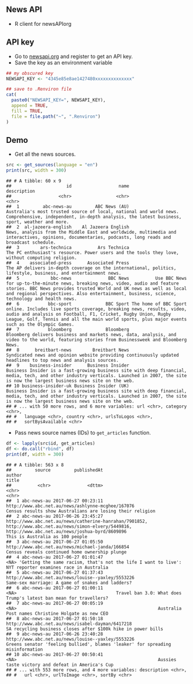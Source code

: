 
News API
--------

-   R client for newsAPIorg

API key
-------

-   Go to [newsapi.org](https://newsapi.org) and register to get an API key.
-   Save the key as an environment variable

``` r
## my obscured key
NEWSAPI_KEY <- "4345e85e8ae1427480xxxxxxxxxxxxxx"

## save to .Renviron file
cat(
  paste0("NEWSAPI_KEY=", NEWSAPI_KEY),
  append = TRUE,
  fill = TRUE,
  file = file.path("~", ".Renviron")
)
```

Demo
----

-   Get all the news sources.

``` r
src <- get_sources(language = "en")
print(src, width = 300)
```

    ## # A tibble: 60 x 9
    ##                     id                  name                                                                                                                                                                                                                                                  description
    ##                  <chr>                 <chr>                                                                                                                                                                                                                                                        <chr>
    ##  1         abc-news-au         ABC News (AU)                                                                                              Australia's most trusted source of local, national and world news. Comprehensive, independent, in-depth analysis, the latest business, sport, weather and more.
    ##  2  al-jazeera-english    Al Jazeera English                                                                                                        News, analysis from the Middle East and worldwide, multimedia and interactives, opinions, documentaries, podcasts, long reads and broadcast schedule.
    ##  3        ars-technica          Ars Technica                                                                                                                                                               The PC enthusiast's resource. Power users and the tools they love, without computing religion.
    ##  4    associated-press      Associated Press                                                                                                                                               The AP delivers in-depth coverage on the international, politics, lifestyle, business, and entertainment news.
    ##  5            bbc-news              BBC News          Use BBC News for up-to-the-minute news, breaking news, video, audio and feature stories. BBC News provides trusted World and UK news as well as local and regional perspectives. Also entertainment, business, science, technology and health news.
    ##  6           bbc-sport             BBC Sport The home of BBC Sport online. Includes live sports coverage, breaking news, results, video, audio and analysis on Football, F1, Cricket, Rugby Union, Rugby League, Golf, Tennis and all the main world sports, plus major events such as the Olympic Games.
    ##  7           bloomberg             Bloomberg                                                                                                                Bloomberg delivers business and markets news, data, analysis, and video to the world, featuring stories from Businessweek and Bloomberg News.
    ##  8      breitbart-news        Breitbart News                                                                                                                                               Syndicated news and opinion website providing continuously updated headlines to top news and analysis sources.
    ##  9    business-insider      Business Insider                                                                Business Insider is a fast-growing business site with deep financial, media, tech, and other industry verticals. Launched in 2007, the site is now the largest business news site on the web.
    ## 10 business-insider-uk Business Insider (UK)                                                                Business Insider is a fast-growing business site with deep financial, media, tech, and other industry verticals. Launched in 2007, the site is now the largest business news site on the web.
    ## # ... with 50 more rows, and 6 more variables: url <chr>, category <chr>,
    ## #   language <chr>, country <chr>, urlsToLogos <chr>,
    ## #   sortBysAvailable <chr>

-   Pass news source names (IDs) to `get_articles` function.

``` r
df <- lapply(src$id, get_articles)
df <- do.call("rbind", df)
print(df, width = 300)
```

    ## # A tibble: 563 x 8
    ##         source         publishedAt                                                                                                                                                 author                                                                                                  title
    ##          <chr>              <dttm>                                                                                                                                                  <chr>                                                                                                  <chr>
    ##  1 abc-news-au 2017-06-27 00:23:11                                                                                                      http://www.abc.net.au/news/ashlynne-mcghee/167076                                              Census results show Australians are losing their religion
    ##  2 abc-news-au 2017-06-26 23:45:27 http://www.abc.net.au/news/catherine-hanrahan/7901852, http://www.abc.net.au/news/simon-elvery/5449816, http://www.abc.net.au/news/joshua-byrd/8609896                                                                        This is Australia as 100 people
    ##  3 abc-news-au 2017-06-27 01:05:50                                                                                                        http://www.abc.net.au/news/michael-janda/166854                                                         Census reveals continued home ownership plunge
    ##  4 abc-news-au 2017-06-27 01:01:47                                                                                                                                                   <NA> 'Getting the same racism, that's not the life I want to live': NYT reporter examines race in Australia
    ##  5 abc-news-au 2017-06-27 01:37:43                                                                                                      http://www.abc.net.au/news/louise--yaxley/5553226                                                       Same-sex marriage: A game of snakes and ladders?
    ##  6 abc-news-au 2017-06-27 01:00:11                                                                                                                                                   <NA>                                      Travel ban 3.0: What does Trump's latest ban mean for travellers?
    ##  7 abc-news-au 2017-06-27 00:05:19                                                                                                                                                   <NA>                                                      Australia Post names Christine Holgate as new CEO
    ##  8 abc-news-au 2017-06-27 01:50:18                                                                                                       http://www.abc.net.au/news/isabel-dayman/6417218                                           SA recycling business closes after $100k hike in power bills
    ##  9 abc-news-au 2017-06-26 23:40:28                                                                                                      http://www.abc.net.au/news/louise--yaxley/5553226                         Greens senator 'feeling bullied', blames 'leaker' for spreading misinformation
    ## 10 abc-news-au 2017-06-27 00:50:41                                                                                                                                                   <NA>                                                      Aussies taste victory and defeat in America's Cup
    ## # ... with 553 more rows, and 4 more variables: description <chr>,
    ## #   url <chr>, urlToImage <chr>, sortBy <chr>
